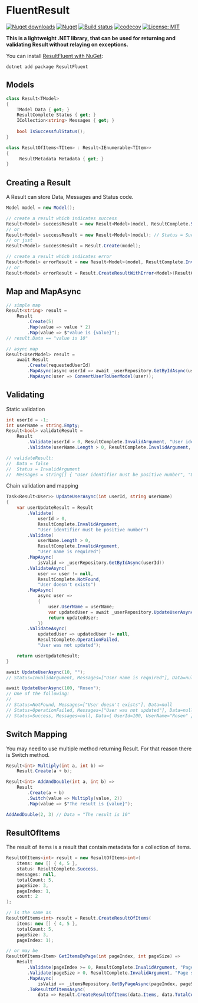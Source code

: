 # FluentResult

[![Nuget downloads](https://img.shields.io/nuget/v/resultfluent.svg)](https://www.nuget.org/packages/ResultFluent/)
[![Nuget](https://img.shields.io/nuget/dt/resultfluent)](https://www.nuget.org/packages/ResultFluent/)
[![Build status](https://github.com/rosenkolev/result-fluent/actions/workflows/github-actions.yml/badge.svg)](https://github.com/rosenkolev/result-fluent/actions/workflows/github-actions.yml)
[![codecov](https://codecov.io/gh/rosenkolev/result-fluent/branch/main/graph/badge.svg?token=ANXME8CYJP)](https://codecov.io/gh/rosenkolev/result-fluent)
[![License: MIT](https://img.shields.io/badge/License-MIT-yellow.svg)](https://github.com/rosenkolev/result-fluent/blob/main/LICENSE)

**This is a lightweight .NET library, that can be used for returning and validating Result without relaying on exceptions.**

You can install [ResultFluent with NuGet](https://www.nuget.org/packages/ResultFluent/):

```shell
dotnet add package ResultFluent
```

## Models
```csharp
class Result<TModel>
{
    TModel Data { get; }
    ResultComplete Status { get; }
    ICollection<string> Messages { get; }
    
    bool IsSuccessfulStatus();
}

class ResultOfItems<TItem> : Result<IEnumerable<TItem>>
{
     ResultMetadata Metadata { get; }
}
```

## Creating a Result

A Result can store Data, Messages and Status code.

```csharp
Model model = new Model();

// create a result which indicates success
Result<Model> successResult = new Result<Model>(model, ResultComplete.Success, messages);
// or
Result<Model> successResult = new Result<Model>(model); // Status = Success, Messages = null
// or just
Result<Model> successResult = Result.Create(model);

// create a result which indicates error
Result<Model> errorResult = new Result<Model>(model, ResultComplete.InvalidArgument, new [] { "Model identifier must be a positive number" });
// or
Result<Model> errorResult = Result.CreateResultWithError<Model>(ResultComplete.NotFound, "Model not found");
```

## Map and MapAsync

```csharp
// simple map
Result<string> result =
    Result
        .Create(5)
        .Map(value => value * 2)
        .Map(value => $"value is {value}");
// result.Data == "value is 10"

// async map
Result<UserModel> result =
    await Result
        .Create(requestedUserId)
        .MapAsync(async userId => await _userRepository.GetByIdAsync(userId))
        .MapAsync(user => ConvertUserToUserModel(user));
```

## Validating

Static validation

```csharp
int userId = -1;
int userName = string.Empty;
Result<bool> validateResult =
    Result
        .Validate(userId > 0, ResultComplete.InvalidArgument, "User identifier must be positive number")
        .Validate(userName.Length > 0, ResultComplete.InvalidArgument, "User name is required");

// validateResult:
//  Data = false
//  Status = InvalidArgument
//  Messages = string[] { "User identifier must be positive number", "User name is required" }
```

Chain validation and mapping

```csharp
Task<Result<User>> UpdateUserAsync(int userId, string userName)
{
    var userUpdateResult = Result
        .Validate(
            userId > 0,
            ResultComplete.InvalidArgument,
            "User identifier must be positive number")
        .Validate(
            userName.Length > 0,
            ResultComplete.InvalidArgument,
            "User name is required")
        .MapAsync(
            isValid => _userRepository.GetByIdAsync(userId))
        .ValidateAsync(
            user => user != null,
            ResultComplete.NotFound,
            "User doesn't exists")
        .MapAsync(
            async user =>
            {
                user.UserName = userName;
                var updatedUser = await _userRepository.UpdateUserAsync(user);
                return updatedUser;
            })
        .ValidateAsync(
            updatedUser => updatedUser != null,
            ResultComplete.OperationFailed,
            "User was not updated");

    return userUpdateResult;
}

await UpdateUserAsync(10, "");
// Status=InvalidArgument, Messages=["User name is required"], Data=null

await UpdateUserAsync(100, "Rosen");
// One of the following:
//
// Status=NotFound, Messages=["User doesn't exists"], Data=null
// Status=OperationFailed, Messages=["User was not updated"], Data=null
// Status=Success, Messages=null, Data={ UserId=100, UserName="Rosen" }
```

## Switch Mapping

You may need to use multiple method returning Result. For that reason there is Switch method.

```csharp
Result<int> Multiply(int a, int b) =>
    Result.Create(a + b);

Result<int> AddAndDouble(int a, int b) =>
    Result
        .Create(a + b)
        .Switch(value => Multiply(value, 2))
        .Map(value => $"The result is {value}");

AddAndDouble(2, 3) // Data = "The result is 10"
```


## ResultOfItems

The result of items is a result that contain metadata for a collection of items.

```csharp
ResultOfItems<int> result = new ResultOfItems<int>(
    items: new [] { 4, 5 },
    status: ResultComplete.Success,
    messages: null,
    totalCount: 5,
    pageSize: 3,
    pageIndex: 1,
    count: 2
);

// is the same as
ResultOfItems<int> result = Result.CreateResultOfItems(
    items: new [] { 4, 5 },
    totalCount: 5,
    pageSize: 3,
    pageIndex: 1);

// or may be
ResultOfItems<Item> GetItemsByPage(int pageIndex, int pageSize) => 
    Result
        .Validate(pageIndex >= 0, ResultComplete.InvalidArgument, "Page index is invalid")
        .Validate(pageSize > 0, ResultComplete.InvalidArgument, "Page size is invalid")
        .MapAsync(
            isValid => _itemsRepository.GetByPageAsync(pageIndex, pageSize))
        .ToResultOfItemsAsync(
            data => Result.CreateResultOfItems(data.Items, data.TotalCount, pageSize, pageIndex));
```
